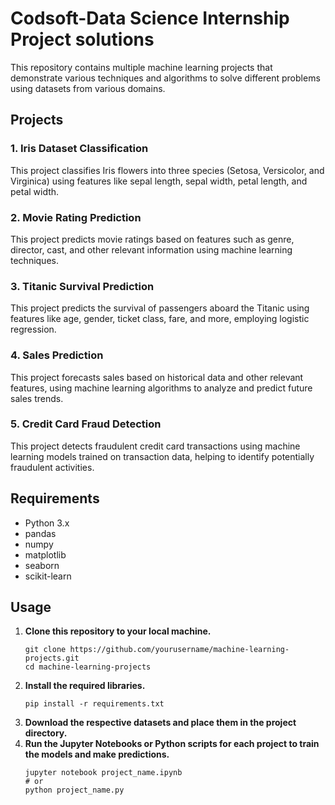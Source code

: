 <h1>Codsoft-Data Science Internship Project solutions</h1>

<p>This repository contains multiple machine learning projects that demonstrate various techniques and algorithms to solve different problems using datasets from various domains.</p>

<h2>Projects</h2>

<h3>1. Iris Dataset Classification</h3>
<p>This project classifies Iris flowers into three species (Setosa, Versicolor, and Virginica) using features like sepal length, sepal width, petal length, and petal width.</p>

<h3>2. Movie Rating Prediction</h3>
<p>This project predicts movie ratings based on features such as genre, director, cast, and other relevant information using machine learning techniques.</p>

<h3>3. Titanic Survival Prediction</h3>
<p>This project predicts the survival of passengers aboard the Titanic using features like age, gender, ticket class, fare, and more, employing logistic regression.</p>

<h3>4. Sales Prediction</h3>
<p>This project forecasts sales based on historical data and other relevant features, using machine learning algorithms to analyze and predict future sales trends.</p>

<h3>5. Credit Card Fraud Detection</h3>
<p>This project detects fraudulent credit card transactions using machine learning models trained on transaction data, helping to identify potentially fraudulent activities.</p>

<h2>Requirements</h2>
<ul>
    <li>Python 3.x</li>
    <li>pandas</li>
    <li>numpy</li>
    <li>matplotlib</li>
    <li>seaborn</li>
    <li>scikit-learn</li>
</ul>

<h2>Usage</h2>
<ol>
    <li><strong>Clone this repository to your local machine.</strong></li>
    <pre><code>git clone https://github.com/yourusername/machine-learning-projects.git
cd machine-learning-projects</code></pre>
    <li><strong>Install the required libraries.</strong></li>
    <pre><code>pip install -r requirements.txt</code></pre>
    <li><strong>Download the respective datasets and place them in the project directory.</strong></li>
    <li><strong>Run the Jupyter Notebooks or Python scripts for each project to train the models and make predictions.</strong></li>
    <pre><code>jupyter notebook project_name.ipynb
# or
python project_name.py</code></pre>
</ol>


